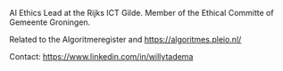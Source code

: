 AI Ethics Lead at the Rijks ICT Gilde. Member of the Ethical Committe of Gemeente Groningen.

Related to the Algoritmeregister and https://algoritmes.pleio.nl/

Contact: https://www.linkedin.com/in/willytadema